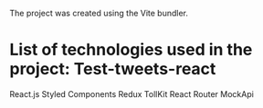 The project was created using the Vite bundler.
# List of technologies used in the project: Test-tweets-react
React.js
Styled Components
Redux TollKit
React Router
MockApi
